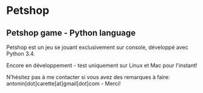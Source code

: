 Petshop
=======

Petshop game - Python language
------------------------------

Petshop est un jeu se jouant exclusivement sur console, développé avec Python 3.4.

Encore en développement - test uniquement sur Linux et Mac pour l'instant!

N'hésitez pas à me contacter si vous avez des remarques à faire: antonin[dot]carette[at]gmail[dot]com - Merci!